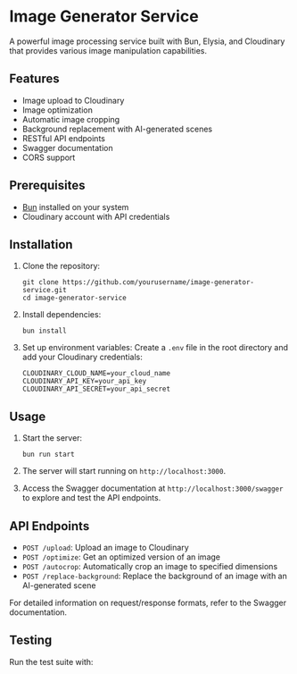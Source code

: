 # Image Generator Service

A powerful image processing service built with Bun, Elysia, and Cloudinary that provides various image manipulation capabilities.

## Features

- Image upload to Cloudinary
- Image optimization
- Automatic image cropping
- Background replacement with AI-generated scenes
- RESTful API endpoints
- Swagger documentation
- CORS support

## Prerequisites

- [Bun](https://bun.sh/) installed on your system
- Cloudinary account with API credentials

## Installation

1. Clone the repository:
   ```
   git clone https://github.com/yourusername/image-generator-service.git
   cd image-generator-service
   ```

2. Install dependencies:
   ```
   bun install
   ```

3. Set up environment variables:
   Create a `.env` file in the root directory and add your Cloudinary credentials:
   ```
   CLOUDINARY_CLOUD_NAME=your_cloud_name
   CLOUDINARY_API_KEY=your_api_key
   CLOUDINARY_API_SECRET=your_api_secret
   ```

## Usage

1. Start the server:
   ```
   bun run start
   ```

2. The server will start running on `http://localhost:3000`.

3. Access the Swagger documentation at `http://localhost:3000/swagger` to explore and test the API endpoints.

## API Endpoints

- `POST /upload`: Upload an image to Cloudinary
- `POST /optimize`: Get an optimized version of an image
- `POST /autocrop`: Automatically crop an image to specified dimensions
- `POST /replace-background`: Replace the background of an image with an AI-generated scene

For detailed information on request/response formats, refer to the Swagger documentation.

## Testing

Run the test suite with:
